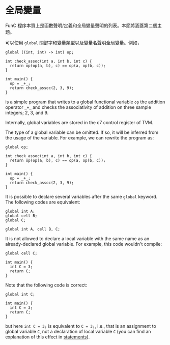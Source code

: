 # 全局變量
FunC 程序本質上是函數聲明/定義和全局變量聲明的列表。本節將涵蓋第二個主題。

可以使用 `global` 關鍵字和變量類型以及變量名聲明全局變量。例如，

```func
global ((int, int) -> int) op;

int check_assoc(int a, int b, int c) {
  return op(op(a, b), c) == op(a, op(b, c));
}

int main() {
  op = _+_;
  return check_assoc(2, 3, 9);
}
```
is a simple program that writes to a global functional variable `op` the addition operator `_+_` and checks the associativity of addition on three sample integers; 2, 3, and 9.

Internally, global variables are stored in the c7 control register of TVM.

The type of a global variable can be omitted. If so, it will be inferred from the usage of the variable. For example, we can rewrite the program as:
```func
global op;

int check_assoc(int a, int b, int c) {
  return op(op(a, b), c) == op(a, op(b, c));
}

int main() {
  op = _+_;
  return check_assoc(2, 3, 9);
}
```

It is possible to declare several variables after the same `global` keyword. The following codes are equivalent:
```func
global int A;
global cell B;
global C;
```
```func
global int A, cell B, C;
```

It is not allowed to declare a local variable with the same name as an already-declared global variable. For example, this code wouldn't compile:
```func
global cell C;

int main() {
  int C = 3;
  return C;
}
```
Note that the following code is correct:
```func
global int C;

int main() {
  int C = 3;
  return C;
}
```
but here `int C = 3;` is equivalent to `C = 3;`, i.e., that is an assignment to global variable `C`, not a declaration of local variable `C` (you can find an explanation of this effect in [statements](/develop/func/statements#variable-declaration)).
